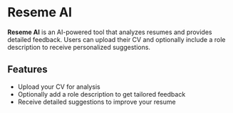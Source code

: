 # Reseme AI

**Reseme AI** is an AI-powered tool that analyzes resumes and provides detailed feedback. Users can upload their CV and optionally include a role description to receive personalized suggestions.

## Features
- Upload your CV for analysis
- Optionally add a role description to get tailored feedback
- Receive detailed suggestions to improve your resume


